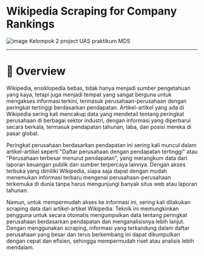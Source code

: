 # Wikipedia Scraping for Company Rankings
![image](https://github.com/user-attachments/assets/6f1d63a5-2af8-4c5a-a3df-4d94d54e807a)
Kelompok 2 project UAS praktikum MDS

---
# 🧩 Overview
Wikipedia, ensiklopedia bebas, tidak hanya menjadi sumber pengetahuan yang kaya, tetapi juga menjadi tempat yang sangat berguna untuk mengakses informasi terkini, termasuk perusahaan-perusahaan dengan peringkat tertinggi berdasarkan pendapatan. Artikel-artikel yang ada di Wikipedia sering kali mencakup data yang mendetail tentang peringkat perusahaan di berbagai sektor industri, dengan informasi yang diperbarui secara berkala, termasuk pendapatan tahunan, laba, dan posisi mereka di pasar global.

Peringkat perusahaan berdasarkan pendapatan ini sering kali muncul dalam artikel-artikel seperti "Daftar perusahaan dengan pendapatan tertinggi" atau "Perusahaan terbesar menurut pendapatan", yang merangkum data dari laporan keuangan publik dan sumber terpercaya lainnya. Dengan akses terbuka yang dimiliki Wikipedia, siapa saja dapat dengan mudah menemukan informasi terbaru mengenai perusahaan-perusahaan terkemuka di dunia tanpa harus mengunjungi banyak situs web atau laporan tahunan.

Namun, untuk mempermudah akses ke informasi ini, sering kali dilakukan scraping data dari artikel-artikel Wikipedia. Teknik ini memungkinkan pengguna untuk secara otomatis mengumpulkan data tentang peringkat perusahaan berdasarkan pendapatan dan menganalisisnya lebih lanjut. Dengan menggunakan scraping, informasi yang terkandung dalam daftar perusahaan yang besar dan terus berkembang ini dapat dikumpulkan dengan cepat dan efisien, sehingga mempermudah riset atau analisis lebih mendalam.

